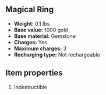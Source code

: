 ## Magical Ring

- **Weight:** 0.1 lbs
- **Base value:** 1000 gold
- **Base material:** Gemstone
- **Charges:** Yes
- **Maximum charges:** 3
- **Recharging type:** Not rechargeable

## Item properties

1. Indestructible
